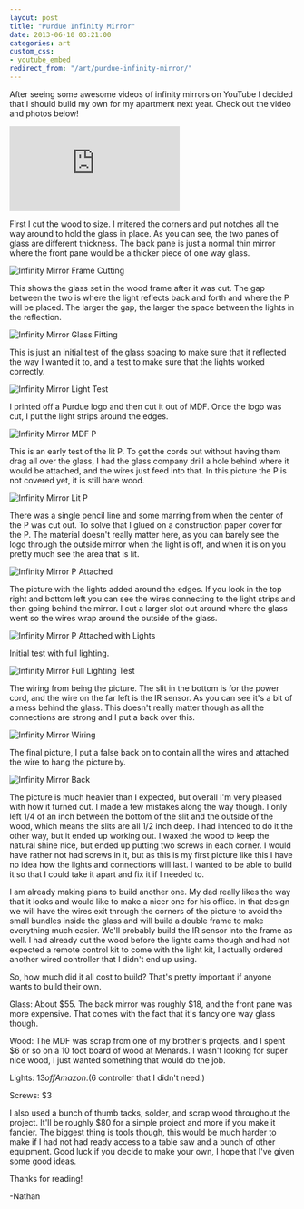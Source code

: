 ```yaml
---
layout: post
title: "Purdue Infinity Mirror"
date: 2013-06-10 03:21:00
categories: art
custom_css:
- youtube_embed
redirect_from: "/art/purdue-infinity-mirror/"
---
```

After seeing some awesome videos of infinity mirrors on YouTube I decided that I should build my own for my apartment next year.  Check out the video and photos below!

<div class="video-container">
<iframe class="video" src="https://www.youtube.com/embed/oANpBl1dKJA" frameborder="0" allowfullscreen></iframe>
</div>

First I cut the wood to size.  I mitered the corners and put notches all the way around to hold the glass in place.  As you can see, the two panes of glass are different thickness.  The back pane is just a normal thin mirror where the front pane would be a thicker piece of one way glass.

![Infinity Mirror Frame Cutting](/assets/2013/06/Infinity_Mirror_1.jpg)

This shows the glass set in the wood frame after it was cut.  The gap between the two is where the light reflects back and forth and where the P will be placed.  The larger the gap, the larger the space between the lights in the reflection.

![Infinity Mirror Glass Fitting](/assets/2013/06/Infinity_Mirror_2.jpg)

This is just an initial test of the glass spacing to make sure that it reflected the way I wanted it to, and a test to make sure that the lights worked correctly.

![Infinity Mirror Light Test](/assets/2013/06/Infinity_Mirror_3.jpg)

I printed off a Purdue logo and then cut it out of MDF.  Once the logo was cut, I put the light strips around the edges.

![Infinity Mirror MDF P](/assets/2013/06/Infinity_Mirror_4.jpg)

This is an early test of the lit P.  To get the cords out without having them drag all over the glass, I had the glass company drill a hole behind where it would be attached, and the wires just feed into that.  In this picture the P is not covered yet, it is still bare wood.

![Infinity Mirror Lit P](/assets/2013/06/Infinity_Mirror_5.jpg)

There was a single pencil line and some marring from when the center of the P was cut out.  To solve that I glued on a construction paper cover for the P.  The material doesn't really matter here, as you can barely see the logo through the outside mirror when the light is off, and when it is on you pretty much see the area that is lit.

![Infinity Mirror P Attached](/assets/2013/06/Infinity_Mirror_6.jpg)

The picture with the lights added around the edges. If you look in the top right and bottom left you can see the wires connecting to the light strips and then going behind the mirror.  I cut a larger slot out around where the glass went so the wires wrap around the outside of the glass.

![Infinity Mirror P Attached with Lights](/assets/2013/06/Infinity_Mirror_7.jpg)

Initial test with full lighting.

![Infinity Mirror Full Lighting Test](/assets/2013/06/Infinity_Mirror_8.jpg)

The wiring from being the picture. The slit in the bottom is for the power cord, and the wire on the far left is the IR sensor.  As you can see it's a bit of a mess behind the glass.  This doesn't really matter though as all the connections are strong and I put a back over this.

![Infinity Mirror Wiring](/assets/2013/06/Infinity_Mirror_9.jpg)

The final picture, I put a false back on to contain all the wires and attached the wire to hang the picture by.

![Infinity Mirror Back](/assets/2013/06/Infinity_Mirror_10.jpg)

The picture is much heavier than I expected, but overall I'm very pleased with how it turned out.  I made a few mistakes along the way though.  I only left 1/4 of an inch between the bottom of the slit and the outside of the wood, which means the slits are all 1/2 inch deep.  I had intended to do it the other way, but it ended up working out.  I waxed the wood to keep the natural shine nice, but ended up putting two screws in each corner.  I would have rather not had screws in it, but as this is my first picture like this I have no idea how the lights and connections will last.  I wanted to be able to build it so that I could take it apart and fix it if I needed to.

I am already making plans to build another one.  My dad really likes the way that it looks and would like to make a nicer one for his office.  In that design we will have the wires exit through the corners of the picture to avoid the small bundles inside the glass and will build a double frame to make everything much easier.  We'll probably build the IR sensor into the frame as well.  I had already cut the wood before the lights came though and had not expected a remote control kit to come with the light kit, I actually ordered another wired controller that I didn't end up using.

So, how much did it all cost to build?  That's pretty important if anyone wants to build their own.

Glass: About $55.  The back mirror was roughly $18, and the front pane was more expensive.  That comes with the fact that it's fancy one way glass though.

Wood: The MDF was scrap from one of my brother's projects, and I spent $6 or so on a 10 foot board of wood at Menards. I wasn't looking for super nice wood, I just wanted something that would do the job.

Lights: $13 off Amazon. ($6 controller that I didn't need.)

Screws: $3

I also used a bunch of thumb tacks, solder, and scrap wood throughout the project.  It'll be roughly $80 for a simple project and more if you make it fancier.  The biggest thing is tools though, this would be much harder to make if I had not had ready access to a table saw and a bunch of other equipment.  Good luck if you decide to make your own, I hope that I've given some good ideas.

Thanks for reading!

-Nathan
